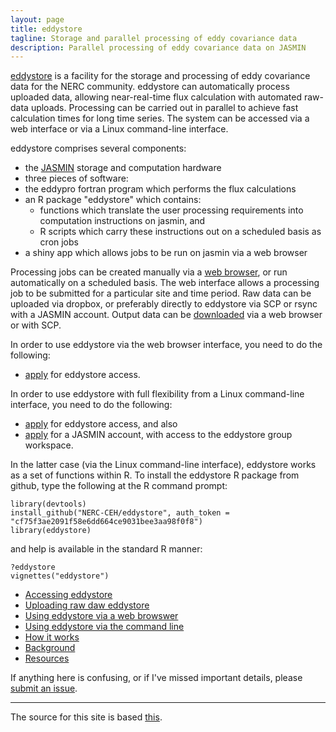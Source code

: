 ```yaml
---
layout: page
title: eddystore
tagline: Storage and parallel processing of eddy covariance data
description: Parallel processing of eddy covariance data on JASMIN
---
```


[eddystore](https://github.com/NERC-CEH/eddystore) is a facility for the storage and processing of eddy covariance data for the NERC community.
eddystore can automatically process uploaded data, allowing near-real-time flux calculation with automated raw-data uploads. Processing can be carried out in parallel to achieve fast calculation times for long time series. The system can be accessed via a web interface or via a Linux command-line interface.

eddystore comprises several components:

- the [JASMIN](http://www.jasmin.ac.uk/) storage and computation hardware
- three pieces of software: 
- the eddypro fortran program which performs the flux calculations
- an R package "eddystore" which contains:
  - functions which translate the user processing requirements into computation instructions on jasmin, and
  - R scripts which carry these instructions out on a scheduled basis as cron jobs
- a shiny app which allows jobs to be run on jasmin via a web browser

Processing jobs can be created manually via a [web browser](https://github.com/NERC-CEH/eddystore), or run automatically on a scheduled basis.
The web interface allows a processing job to be submitted for a particular site and time period.
Raw data can be uploaded via dropbox, or preferably directly to eddystore via SCP or rsync with a JASMIN account.
Output data can be [downloaded](http://gws-access.ceda.ac.uk/public/eddystore/) via a web browser or with SCP.

In order to use eddystore via the web browser interface, you need to do the following:
- [apply](https://www.ceh.ac.uk/) for eddystore access.

In order to use eddystore with full flexibility from a Linux command-line interface, you need to do the following:
- [apply](https://www.ceh.ac.uk/) for eddystore access, and also
- [apply](https://accounts.jasmin.ac.uk/) for a JASMIN account, with access to the eddystore group workspace.

In the latter case (via the Linux command-line interface), eddystore works as a set of functions within R.
To install the eddystore R package from github, type the following at the R command prompt:

    library(devtools)
    install_github("NERC-CEH/eddystore", auth_token = "cf75f3ae2091f58e6dd664ce9031bee3aa98f0f8")
    library(eddystore)

and help is available in the standard R manner:

    ?eddystore
    vignettes("eddystore")


- [Accessing eddystore](pages/access.html)
- [Uploading raw daw eddystore](pages/upload.html)
- [Using eddystore via a web browswer](pages/shiny.html)
- [Using eddystore via the command line](pages/jasmin.html)
- [How it works](pages/details.html)
- [Background](pages/background.html)
- [Resources](pages/resources.html)

If anything here is confusing, or if I've missed important details, please
[submit an issue](https://github.com/NERC-CEH/eddystore/issues).

---

The source for this site is based [this](https://github.com/kbroman/simple_site).
